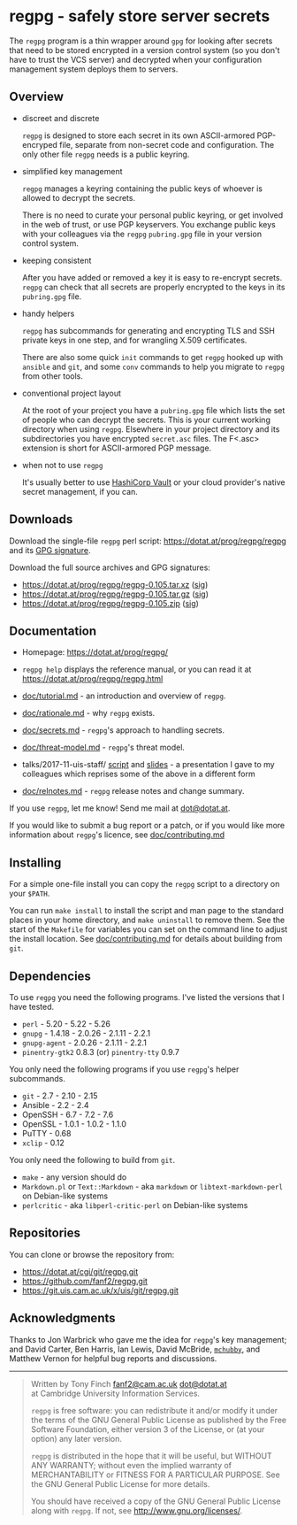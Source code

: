 regpg - safely store server secrets
===================================

The `regpg` program is a thin wrapper around `gpg` for looking after
secrets that need to be stored encrypted in a version control system
(so you don't have to trust the VCS server) and decrypted when your
configuration management system deploys them to servers.


Overview
--------

 *  discreet and discrete

    `regpg` is designed to store each secret in its own
    ASCII-armored PGP-encryped file, separate from non-secret
    code and configuration. The only other file `regpg` needs
    is a public keyring.

 *  simplified key management

    `regpg` manages a keyring containing the public keys of
    whoever is allowed to decrypt the secrets.

    There is no need to curate your personal public keyring, or
    get involved in the web of trust, or use PGP keyservers.
    You exchange public keys with your colleagues via the `regpg`
    `pubring.gpg` file in your version control system.

 *  keeping consistent

    After you have added or removed a key it is easy to re-encrypt
    secrets. `regpg` can check that all secrets are properly
    encrypted to the keys in its `pubring.gpg` file.

 *  handy helpers

    `regpg` has subcommands for generating and encrypting TLS and
    SSH private keys in one step, and for wrangling X.509
    certificates.

    There are also some quick `init` commands to get `regpg` hooked up
    with `ansible` and `git`, and some `conv` commands to help you
    migrate to `regpg` from other tools.

 *  conventional project layout

    At the root of your project you have a `pubring.gpg` file which
    lists the set of people who can decrypt the secrets. This is your
    current working directory when using `regpg`. Elsewhere in your
    project directory and its subdirectories you have encrypted
    `secret.asc` files. The F<.asc> extension is short for
    ASCII-armored PGP message.

 *  when not to use `regpg`

    It's usually better to use [HashiCorp Vault](https://www.vaultproject.io/)
    or your cloud provider's native secret management, if you can.


Downloads
---------

Download the single-file `regpg` perl script:
<https://dotat.at/prog/regpg/regpg>
and its [GPG signature](https://dotat.at/prog/regpg/regpg.asc).

Download the full source archives and GPG signatures:

* <https://dotat.at/prog/regpg/regpg-0.105.tar.xz>
  ([sig](https://dotat.at/prog/regpg/regpg-0.105.tar.xz.asc))
* <https://dotat.at/prog/regpg/regpg-0.105.tar.gz>
  ([sig](https://dotat.at/prog/regpg/regpg-0.105.tar.gz.asc))
* <https://dotat.at/prog/regpg/regpg-0.105.zip>
  ([sig](https://dotat.at/prog/regpg/regpg-0.105.zip.asc))


Documentation
-------------

 *  Homepage: <https://dotat.at/prog/regpg/>

 *  `regpg help` displays the reference manual, or you can read it at
    <https://dotat.at/prog/regpg/regpg.html>

 *  [doc/tutorial.md](https://dotat.at/prog/regpg/doc/tutorial.html) -
    an introduction and overview of `regpg`.

 *  [doc/rationale.md](https://dotat.at/prog/regpg/doc/rationale.html) -
    why `regpg` exists.

 *  [doc/secrets.md](https://dotat.at/prog/regpg/doc/secrets.html) -
    `regpg`'s approach to handling secrets.

 *  [doc/threat-model.md](https://dotat.at/prog/regpg/doc/threat-model.html) -
    `regpg`'s threat model.

 *  talks/2017-11-uis-staff/
    [script](https://dotat.at/prog/regpg/talks/2017-11-uis-staff/notes.pdf) and
    [slides](https://dotat.at/prog/regpg/talks/2017-11-uis-staff/slides.pdf) -
    a presentation I gave to my colleagues which reprises some of the
    above in a different form

 *  [doc/relnotes.md](https://dotat.at/prog/regpg/doc/relnotes.html) -
    `regpg` release notes and change summary.

If you use `regpg`, let me know! Send me mail at <dot@dotat.at>.

If you would like to submit a bug report or a patch,
or if you would like more information about `regpg`'s licence, see
[doc/contributing.md](https://dotat.at/prog/regpg/doc/contributing.html)


Installing
----------

For a simple one-file install you can copy the `regpg` script to a
directory on your `$PATH`.

You can run `make install` to install the script and man page to the
standard places in your home directory, and `make uninstall` to remove
them. See the start of the `Makefile` for variables you can set on the
command line to adjust the install location. See
[doc/contributing.md](https://dotat.at/prog/regpg/doc/contributing.html)
for details about building from `git`.


Dependencies
------------

To use `regpg` you need the following programs. I've listed the
versions that I have tested.

* `perl` - 5.20 - 5.22 - 5.26
* `gnupg` - 1.4.18 - 2.0.26 - 2.1.11 - 2.2.1
* `gnupg-agent` - 2.0.26 - 2.1.11 - 2.2.1
* `pinentry-gtk2` 0.8.3 (or) `pinentry-tty` 0.9.7

You only need the following programs if you use `regpg`'s helper
subcommands.

* `git` - 2.7 - 2.10 - 2.15
* Ansible - 2.2 - 2.4
* OpenSSH - 6.7 - 7.2 - 7.6
* OpenSSL - 1.0.1 - 1.0.2 - 1.1.0
* PuTTY - 0.68
* `xclip` - 0.12

You only need the following to build from `git`.

* `make` - any version should do
* `Markdown.pl` or `Text::Markdown` -
    aka `markdown` or `libtext-markdown-perl` on Debian-like systems
* `perlcritic` - aka `libperl-critic-perl` on Debian-like systems


Repositories
------------

You can clone or browse the repository from:

* <https://dotat.at/cgi/git/regpg.git>
* <https://github.com/fanf2/regpg.git>
* <https://git.uis.cam.ac.uk/x/uis/git/regpg.git>


Acknowledgments
---------------

Thanks to Jon Warbrick who gave me the idea for `regpg`'s key
management; and David Carter, Ben Harris, Ian Lewis, David McBride,
[`mchubby`](https://github.com/mchubby), and Matthew Vernon for
helpful bug reports and discussions.


---------------------------------------------------------------------------

> Written by Tony Finch <fanf2@cam.ac.uk> <dot@dotat.at>  
> at Cambridge University Information Services.  
>
> `regpg` is free software: you can redistribute it and/or modify
> it under the terms of the GNU General Public License as published by
> the Free Software Foundation, either version 3 of the License, or
> (at your option) any later version.
>
> `regpg` is distributed in the hope that it will be useful,
> but WITHOUT ANY WARRANTY; without even the implied warranty of
> MERCHANTABILITY or FITNESS FOR A PARTICULAR PURPOSE.  See the
> GNU General Public License for more details.
>
> You should have received a copy of the GNU General Public License
> along with `regpg`.  If not, see <http://www.gnu.org/licenses/>.
